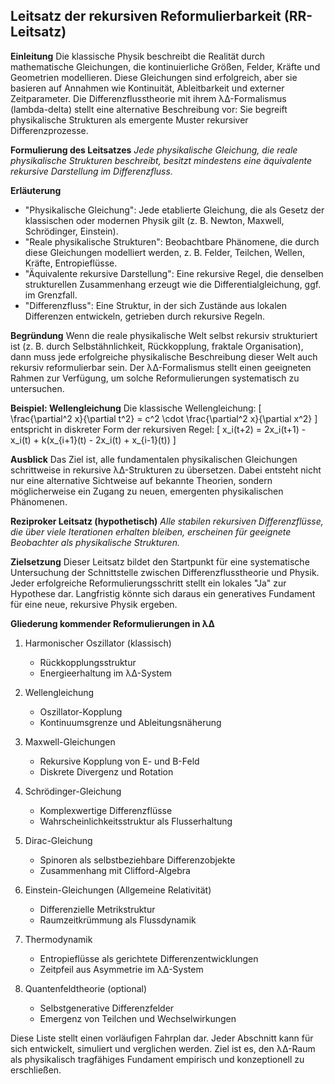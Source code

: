 **Leitsatz der rekursiven Reformulierbarkeit (RR-Leitsatz)**
---

**Einleitung**
Die klassische Physik beschreibt die Realität durch mathematische Gleichungen, die kontinuierliche Größen, Felder, Kräfte und Geometrien modellieren. Diese Gleichungen sind erfolgreich, aber sie basieren auf Annahmen wie Kontinuität, Ableitbarkeit und externer Zeitparameter. Die Differenzflusstheorie mit ihrem λΔ-Formalismus (lambda-delta) stellt eine alternative Beschreibung vor: Sie begreift physikalische Strukturen als emergente Muster rekursiver Differenzprozesse. 

**Formulierung des Leitsatzes**
*Jede physikalische Gleichung, die reale physikalische Strukturen beschreibt, besitzt mindestens eine äquivalente rekursive Darstellung im Differenzfluss.*

**Erläuterung**
- "Physikalische Gleichung": Jede etablierte Gleichung, die als Gesetz der klassischen oder modernen Physik gilt (z. B. Newton, Maxwell, Schrödinger, Einstein).
- "Reale physikalische Strukturen": Beobachtbare Phänomene, die durch diese Gleichungen modelliert werden, z. B. Felder, Teilchen, Wellen, Kräfte, Entropieflüsse.
- "Äquivalente rekursive Darstellung": Eine rekursive Regel, die denselben strukturellen Zusammenhang erzeugt wie die Differentialgleichung, ggf. im Grenzfall.
- "Differenzfluss": Eine Struktur, in der sich Zustände aus lokalen Differenzen entwickeln, getrieben durch rekursive Regeln. 

**Begründung**
Wenn die reale physikalische Welt selbst rekursiv strukturiert ist (z. B. durch Selbstähnlichkeit, Rückkopplung, fraktale Organisation), dann muss jede erfolgreiche physikalische Beschreibung dieser Welt auch rekursiv reformulierbar sein. Der λΔ-Formalismus stellt einen geeigneten Rahmen zur Verfügung, um solche Reformulierungen systematisch zu untersuchen.

**Beispiel: Wellengleichung**
Die klassische Wellengleichung:
\[ \frac{\partial^2 x}{\partial t^2} = c^2 \cdot \frac{\partial^2 x}{\partial x^2} \]
entspricht in diskreter Form der rekursiven Regel:
\[ x_i(t+2) = 2x_i(t+1) - x_i(t) + k(x_{i+1}(t) - 2x_i(t) + x_{i-1}(t)) \]

**Ausblick**
Das Ziel ist, alle fundamentalen physikalischen Gleichungen schrittweise in rekursive λΔ-Strukturen zu übersetzen. Dabei entsteht nicht nur eine alternative Sichtweise auf bekannte Theorien, sondern möglicherweise ein Zugang zu neuen, emergenten physikalischen Phänomenen.

**Reziproker Leitsatz (hypothetisch)**
*Alle stabilen rekursiven Differenzflüsse, die über viele Iterationen erhalten bleiben, erscheinen für geeignete Beobachter als physikalische Strukturen.*

**Zielsetzung**
Dieser Leitsatz bildet den Startpunkt für eine systematische Untersuchung der Schnittstelle zwischen Differenzflusstheorie und Physik. Jeder erfolgreiche Reformulierungsschritt stellt ein lokales "Ja" zur Hypothese dar. Langfristig könnte sich daraus ein generatives Fundament für eine neue, rekursive Physik ergeben.

**Gliederung kommender Reformulierungen in λΔ**

1. Harmonischer Oszillator (klassisch)
   - Rückkopplungsstruktur
   - Energieerhaltung im λΔ-System

2. Wellengleichung
   - Oszillator-Kopplung
   - Kontinuumsgrenze und Ableitungsnäherung

3. Maxwell-Gleichungen
   - Rekursive Kopplung von E- und B-Feld
   - Diskrete Divergenz und Rotation

4. Schrödinger-Gleichung
   - Komplexwertige Differenzflüsse
   - Wahrscheinlichkeitsstruktur als Flusserhaltung

5. Dirac-Gleichung
   - Spinoren als selbstbeziehbare Differenzobjekte
   - Zusammenhang mit Clifford-Algebra

6. Einstein-Gleichungen (Allgemeine Relativität)
   - Differenzielle Metrikstruktur
   - Raumzeitkrümmung als Flussdynamik

7. Thermodynamik
   - Entropieflüsse als gerichtete Differenzentwicklungen
   - Zeitpfeil aus Asymmetrie im λΔ-System

8. Quantenfeldtheorie (optional)
   - Selbstgenerative Differenzfelder
   - Emergenz von Teilchen und Wechselwirkungen

Diese Liste stellt einen vorläufigen Fahrplan dar. Jeder Abschnitt kann für sich entwickelt, simuliert und verglichen werden. Ziel ist es, den λΔ-Raum als physikalisch tragfähiges Fundament empirisch und konzeptionell zu erschließen.

